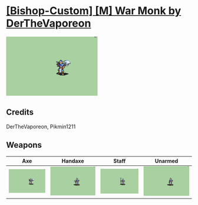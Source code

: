 # [\[Bishop-Custom\] \[M\] War Monk by DerTheVaporeon](./)

<img src="./3.%20Axe/Axe_000.png" alt="[Bishop-Custom] [M] War Monk by DerTheVaporeon standing" />

## Credits

DerTheVaporeon, Pikmin1211

## Weapons


|Axe |Handaxe |Staff |Unarmed |
|  :---: | :---: | :---: | :---: |
| <img alt="Axe animation" src="./3.%20Axe/Axe.gif" /> | <img alt="Handaxe animation" src="./4.%20Handaxe/Handaxe.gif" /> | <img alt="Staff animation" src="./7.%20Staff/Staff.gif" /> | <img alt="Unarmed animation" src="./8.%20Unarmed/Unarmed.gif" /> |
